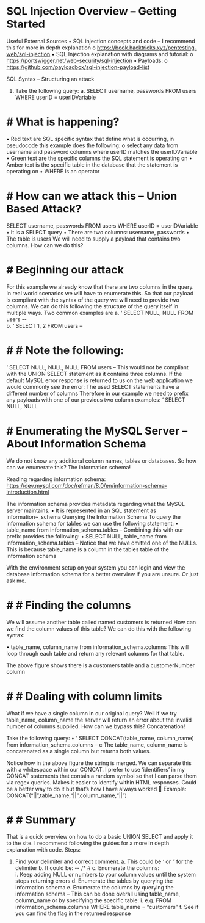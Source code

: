 # SQL Injection Overview – Getting Started 

Useful External Sources
•	SQL injection concepts and code – I recommend this for more in depth explanation
o	https://book.hacktricks.xyz/pentesting-web/sql-injection
•	SQL Injection explanation with diagrams and tutorial:
o	https://portswigger.net/web-security/sql-injection
•	Payloads:
o	https://github.com/payloadbox/sql-injection-payload-list

SQL Syntax – Structuring an attack
1.	Take the following query:
a.	SELECT username, passwords FROM users WHERE userID = userIDVariable

# # What is happening?
•	Red text are SQL specific syntax that define what is occurring, in pseudocode this example does the following:
o	select any data from username and password columns where userID matches the userIDVariable
•	Green text are the specific columns the SQL statement is operating on
•	Amber text is the specific table in the database that the statement is operating on
•	WHERE is an operator

# # How can we attack this – Union Based Attack?

SELECT username, passwords FROM users WHERE userID = userIDVariable
•	It is a SELECT query
•	There are two columns: username, passwords
•	The table is users
We will need to supply a payload that contains two columns. How can we do this?

# # Beginning our attack
For this example we already know that there are two columns in the query. In real world scenarios we will have to enumerate this.
So that our payload is compliant with the syntax of the query we will need to provide two columns. We can do this following the structure of the query itself in multiple ways. 
Two common examples are
a.	‘ SELECT NULL, NULL FROM users --	
b.	‘ SELECT 1, 2 FROM users –

# # # Note the following:
‘ SELECT NULL, NULL, NULL FROM users –
This would not be compliant with the UNION SELECT statement as it contains three columns. If the default MySQL error response is returned to us on the web application we would commonly see the error:
The used SELECT statements have a different number of columns
Therefore in our example we need to prefix any payloads with one of our previous two column examples:
‘ SELECT NULL, NULL 

# # Enumerating the MySQL Server – About Information Schema
We do not know any additional column names, tables or databases. So how can we enumerate this?
The information schema!

Reading regarding information schema: https://dev.mysql.com/doc/refman/8.0/en/information-schema-introduction.html

The information schema provides metadata regarding what the MySQL server maintains.
•	It is represented in an SQL statement as information¬_schema
Querying the Information Schema
To query the information schema for tables we can use the following statement:
•	table_name from information_schema.tables – 
Combining this with our prefix provides the following:
•	SELECT NULL, table_name from information_schema.tables – 
Notice that we have omitted one of the NULLs. This is because table_name is a column in the tables table of the information schema
 
With the environment setup on your system you can login and view the database information schema for a better overview if you are unsure. Or just ask me.

# # # Finding the columns
We will assume another table called named customers is returned 
How can we find the column values of this table?
We can do this with the following syntax:

•	table_name, column_name from information_schema.columns
This will loop through each table and return any relevant columns for that table.
 
The above figure shows there is a customers table and a customerNumber column

# # # Dealing with column limits
What if we have a single column in our original query? 
Well if we try table_name, column_name the server will return an error about the invalid number of columns supplied. 
How can we bypass this? Concatenation!

Take the following query:
•	‘ SELECT CONCAT(table_name, column_name) from information_schema.columns – c
The table_name, column_name is concatenated as a single column but returns both values. 
 
Notice how in the above figure the string is merged. We can separate this with a whitespace within our CONCAT. 
I prefer to use ‘identifiers’ in my CONCAT statements that contain a random symbol so that I can parse them via regex queries. Makes it easier to identify within HTML responses. Could be a better way to do it but that’s how I have always worked  
Example: CONCAT(“||”,table_name,“||”,column_name,“||”) 

# # # Summary
That is a quick overview on how to do a basic UNION SELECT and apply it to the site. I recommend following the guides for a more in depth explanation with code.
Steps:
1.	Find your delimiter and correct comment.
a.	This could be ‘ or “ for the delimiter
b.	It could be:	--	 /*	# 
c.	Enumerate the columns: 	
i.	Keep adding NULL or numbers to your column values until the system stops returning errors
d.	Enumerate the tables by querying the information schema
e.	Enumerate the columns by querying the information schema – This can be done overall using table_name, column_name  or by specifying the specific table:
i.	e.g. FROM information_schema.columns WHERE table_name = “customers”
f.	See if you can find the flag in the returned response


 







